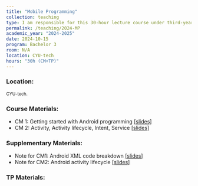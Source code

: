 ```yaml
---
title: "Mobile Programming"
collection: teaching
type: I am responsible for this 30-hour lecture course under third-year bachelor students at CYU-tech.
permalink: /teaching/2024-MP
academic_year: "2024-2025"
date: 2024-10-15
program: Bachelor 3
room: N/A
location: CYU-tech
hours: "30h (CM+TP)"
---
```


### Location:
<span style="font-size: smaller;">CYU-tech.</span>

### Course Materials:
- CM 1: Getting started with Android programming [[slides]](https://evesiphus.github.io/assets/teaching/MobileProgramming/Mobile_Programming_CM1.pdf)
- CM 2: Activity, Activity lifecycle, Intent, Service [[slides]](https://evesiphus.github.io/assets/teaching/MobileProgramming/MP_CM2.pdf)

### Supplementary Materials:
- Note for CM1: Android XML code breakdown [[slides]](https://evesiphus.github.io/assets/teaching/MobileProgramming/Lecture1Note.pdf)
- Note for CM2: Android activity lifecycle [[slides]](https://evesiphus.github.io/assets/teaching/MobileProgramming/MP_note2.pdf)

### TP Materials:



